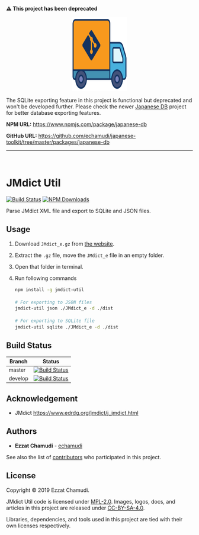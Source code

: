 **⚠️ This project has been deprecated**

<p align="center">
  <a href="https://github.com/echamudi/japanese-toolkit/tree/master/packages/japanese-db">
    <img src="https://raw.githubusercontent.com/echamudi/echamudi-docs/master/images/truck-git.svg" width="150" height="200">
  </a>
</p>

The SQLite exporting feature in this project is functional but deprecated and won't be developed further. Please check the newer [Japanese DB](https://www.npmjs.com/package/japanese-db) project for better database exporting features.

**NPM URL:** https://www.npmjs.com/package/japanese-db

**GitHub URL:** https://github.com/echamudi/japanese-toolkit/tree/master/packages/japanese-db

-----
<br>

# JMdict Util

[![Build Status](https://travis-ci.org/echamudi/jmdict-util.svg?branch=master)](https://travis-ci.org/echamudi/jmdict-util) [![NPM Downloads](https://img.shields.io/npm/dm/jmdict-util?label=downloads)](https://www.npmjs.com/package/jmdict-util)

Parse JMdict XML file and export to SQLite and JSON files.

## Usage

1. Download `JMdict_e.gz` from [the website](http://www.edrdg.org/jmdict/edict_doc.html).

1. Extract the `.gz` file, move the `JMdict_e` file in an empty folder.

1. Open that folder in terminal.

1. Run following commands

    ```sh
    npm install -g jmdict-util

    # For exporting to JSON files
    jmdict-util json ./JMdict_e -d ./dist

    # For exporting to SQLite file
    jmdict-util sqlite ./JMdict_e -d ./dist
    ```

## Build Status

| Branch | Status |
| - | - |
| master | [![Build Status](https://travis-ci.org/echamudi/jmdict-util.svg?branch=master)](https://travis-ci.org/echamudi/jmdict-util) |
| develop | [![Build Status](https://travis-ci.org/echamudi/jmdict-util.svg?branch=develop)](https://travis-ci.org/echamudi/jmdict-util) |

## Acknowledgement

- JMdict https://www.edrdg.org/jmdict/j_jmdict.html

## Authors

* **Ezzat Chamudi** - [echamudi](https://github.com/echamudi)

See also the list of [contributors](https://github.com/echamudi/jmdict-util/graphs/contributors) who participated in this project.

## License

Copyright © 2019 Ezzat Chamudi.

JMdict Util code is licensed under [MPL-2.0](https://www.mozilla.org/en-US/MPL/2.0/). Images, logos, docs, and articles in this project are released under [CC-BY-SA-4.0](https://creativecommons.org/licenses/by-sa/4.0/legalcode).

Libraries, dependencies, and tools used in this project are tied with their own licenses respectively.
